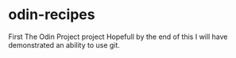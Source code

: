 # odin-recipes
First The Odin Project project
Hopefull by the end of this I will have demonstrated an ability to use git. 
